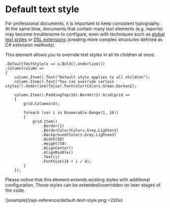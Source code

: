 # Default text style

For professional documents, it is important to keep consistent typography. At the same time, documents that contain many text elements (e.g. reports) may become troublesome to configure, even with techniques such as [global text styles](/api-reference/page#global-text-style) or [DSL extensions](/concepts/creating-dsl) (creating more complex structures defined as C# extension methods).

This element allows you to override text styles in all its children at once.

```csharp{1}
.DefaultTextStyle(x => x.Bold().Underline())
.Column(column =>
{ 
    column.Item().Text("Default style applies to all children");
    column.Item().Text("You can override certain styles").Underline(false).FontColor(Colors.Green.Darken2);
    
    column.Item().PaddingTop(10).Border(1).Grid(grid =>
    {
        grid.Columns(4);

        foreach (var i in Enumerable.Range(1, 16))
        {
            grid.Item()
                .Border(1)
                .BorderColor(Colors.Grey.Lighten1)
                .Background(Colors.Grey.Lighten3)
                .Width(50)
                .Height(50)
                .AlignCenter()
                .AlignMiddle()
                .Text(i)
                .FontSize(16 + i / 4);   
        }
    });
```

Please notice that this element extends existing styles with additional configuration. Those styles can be extended/overridden on later stages of the code.

![example](/api-reference/default-text-style.png =220x)